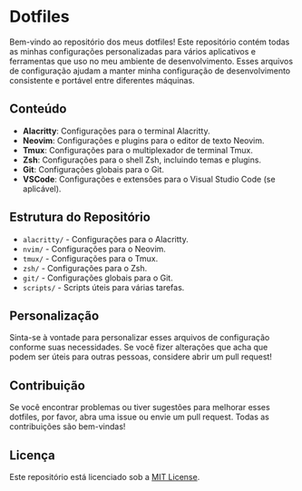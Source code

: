 # Dotfiles

Bem-vindo ao repositório dos meus dotfiles! Este repositório contém todas as minhas configurações personalizadas para vários aplicativos e ferramentas que uso no meu ambiente de desenvolvimento. Esses arquivos de configuração ajudam a manter minha configuração de desenvolvimento consistente e portável entre diferentes máquinas.

## Conteúdo

- **Alacritty**: Configurações para o terminal Alacritty.
- **Neovim**: Configurações e plugins para o editor de texto Neovim.
- **Tmux**: Configurações para o multiplexador de terminal Tmux.
- **Zsh**: Configurações para o shell Zsh, incluindo temas e plugins.
- **Git**: Configurações globais para o Git.
- **VSCode**: Configurações e extensões para o Visual Studio Code (se aplicável).

## Estrutura do Repositório

- `alacritty/` - Configurações para o Alacritty.
- `nvim/` - Configurações para o Neovim.
- `tmux/` - Configurações para o Tmux.
- `zsh/` - Configurações para o Zsh.
- `git/` - Configurações globais para o Git.
- `scripts/` - Scripts úteis para várias tarefas.

## Personalização

Sinta-se à vontade para personalizar esses arquivos de configuração conforme suas necessidades. Se você fizer alterações que acha que podem ser úteis para outras pessoas, considere abrir um pull request!

## Contribuição

Se você encontrar problemas ou tiver sugestões para melhorar esses dotfiles, por favor, abra uma issue ou envie um pull request. Todas as contribuições são bem-vindas!

## Licença

Este repositório está licenciado sob a [MIT License](LICENSE).
